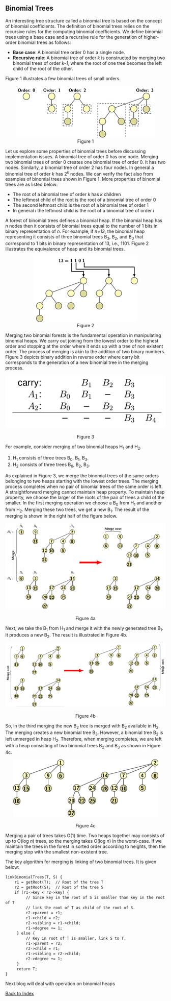 ## Binomial Trees

An interesting tree structure called a binomial tree is based on the concept of binomial coefficients. 
The definition of binomial trees relies on the recursive rules for the computing binomial coefficients.
We define binomial trees using a base case and a recursive rule for the generation of higher-order binomial trees
as follows:

- <strong>Base case</strong>: A binomial tree order 0 has a single node. 
- <strong>Recursive rule</strong>: A binomial tree of order <i>k</i> is constructed by merging two binomial trees of order <i>k-1</i>, where the root of one tree becomes the left child of the root of the other.
  
Figure 1 illustrates a few binomial trees of small orders. 
<p style="text-align:center">
  <img src="../images/binomTree.png"><br>
  Figure 1
</p>

Let us explore some properties of binomial trees before discussing implementation issues. A binomial tree of
order 0 has one node. Merging two binomial trees of order 0 creates one binomial tree of order 0. It has two
nodes. Similarly, a binomial tree of order 2 has four nodes. In general a binomial tree of order <i>k</i> has
2<sup><i>k</i></sup> nodes. We can verify the fact also from examples of binomial trees shown in Figure 1. More 
properties of binomial trees are as listed below:

- The root of a binomial tree of order <i>k</i> has <i>k</i> children
- The leftmost child of the root is the root of a binomial tree of order 0
- The second leftmost child is the root of a binomial tree of order 1
- In general <i>i</i> the leftmost child is the root of a binomial tree of order  <i>i</i>

A forest of binomial trees defines a binomial heap. If the binomial heap has <i>n</i> nodes then  it consists of
binomial trees equal to the number of 1 bits in binary representation of <i>n</i>. For example, if
<i>n=13</i>, the binomial heap representing it consists of three binomial trees 
B<sub>3</sub>, B<sub>2</sub>, and B<sub>0</sub> that correspond to 1 bits in binary representation of
13, i.e., 1101. Figure 2 illustrates the equivalence of heap and its binomial trees.
<p style="text-align:center">
  <img src="../images/binomialTreeAndBITs.png"><br>
  Figure 2
</p>

Merging two binomial forests is the fundamental operation in manipulating binomial heaps. We carry out 
joining from the lowest order to the highest order and stopping at the order where it ends up with a tree of non 
existent order. The process of merging is akin to the addition of two binary numbers. Figure 3 depicts binary 
addition in reverse order where carry bit corresponds to the generation of a new binomial tree in the merging 
process. 

<p style="text-align:center">
  <img src="../images/binaryAddBinomHeap.png"><br><br>
  Figure 3
</p>

For example, consider merging of two binomial heaps H<sub>1</sub> and H<sub>2</sub>. 

1. H<sub>1</sub> consists of three trees B<sub>0</sub>, B<sub>1</sub>, B<sub>3</sub>.
2. H<sub>2</sub> consists of three trees B<sub>0</sub>, B<sub>2</sub>, B<sub>3</sub>. 

As explained in Figure 3, we merge the binomial trees of the same orders 
belonging to two heaps starting with the lowest order trees. The merging process completes when no pair 
of binomial trees of the same order is left. A straightforward merging cannot maintain heap property. 
To maintain heap property, we choose the larger of the roots of the pair of trees a child of the
smaller. In the first merging operation we choose a B<sub>0</sub> from H<sub>1</sub> and another 
from H<sub>2</sub>. Merging these two trees, we get a new B<sub>1</sub>. The result of the merging 
is shown in the right half of the figure below.

<p style="text-align:center">
  <img src="../images/binomMerge1.png"><br><br>
  Figure 4a
</p>

Next, we take the B<sub>1</sub> from H<sub>1</sub> and merge it with the newly generated tree B<sub>1</sub>. 
It produces a new B<sub>2</sub>. The result is illustrated in Figure 4b.

<p style="text-align:center">
  <img src="../images/binomMerge2.png"><br><br>
Figure 4b
</p>

So, in the third merging the new B<sub>2</sub> tree is merged with B<sub>2</sub> available in H<sub>2</sub>. 
The merging creates a new binomial tree B<sub>3</sub>. However, a binomial tree B<sub>2</sub> is left unmerged in
heap H<sub>2</sub>. Therefore, when merging completes, we are left with a heap consisting of two binomial trees
B<sub>2</sub> and B<sub>3</sub> as shown in Figure 4c.

<p style="text-align:center">
  <img src="../images/binomMerge4.png"><br><br>
  Figure 4c
</p>

Merging a pair of trees takes O(1) time. Two heaps together may consists of up to O(log <i>n</i>) trees, 
so the merging takes O(log <i>n</i>) in the worst-case. If we maintain the trees in the forest in sorted 
order according to heights, then the merging stop with the smallest non-existent tree.

The key algorithm for merging is linking of two binomial trees. It is given below:

```
linkBinomialTrees(T, S) {
    r1 = getRoot(T);  // Root of the tree T
    r2 = getRoot(S);  // Root of the tree S
    if (r1->key < r2->key) { 
         // Since key in the root of S is smaller than key in the root of T
         // link the root of T as child of the root of S.         
         r2->parent = r1; 
         r1->child = r2; 
         r2->sibling = r1->child;
         r1->degree += 1;
     } else {  
         // Key in root of T is smaller, link S to T. 
         r1->parent = r2;
         r2->child = r1;
         r1->sibling = r2->child;
         r2->degree += 1;
     }
     return T;
}
```

Next blog will deal with operation on binomial heaps

[Back to Index](../index.md)
